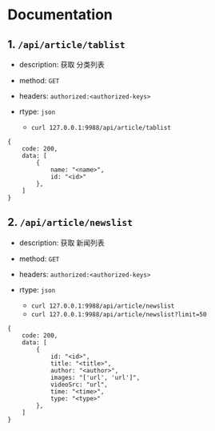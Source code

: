 # Documentation

## 1. ```/api/article/tablist```

- description: 获取 分类列表
- method: ```GET```
- headers: ```authorized:<authorized-keys>```
- rtype: ```json```

    - ```curl 127.0.0.1:9988/api/article/tablist```

```
{
    code: 200,
    data: [
        {
            name: "<name>",
            id: "<id>"
        },
    ]
}
```

## 2. ```/api/article/newslist```

- description: 获取 新闻列表
- method: ```GET```
- headers: ```authorized:<authorized-keys>```
- rtype: ```json```

    - ```curl 127.0.0.1:9988/api/article/newslist```
    - ```curl 127.0.0.1:9988/api/article/newslist?limit=50```

```
{
    code: 200,
    data: [
        {
            id: "<id>",
            title: "<title>",
            author: "<author>",
            images: "['url', 'url']",
            videoSrc: "url",
            time: "<time>",
            type: "<type>"
        },
    ]
}
```

